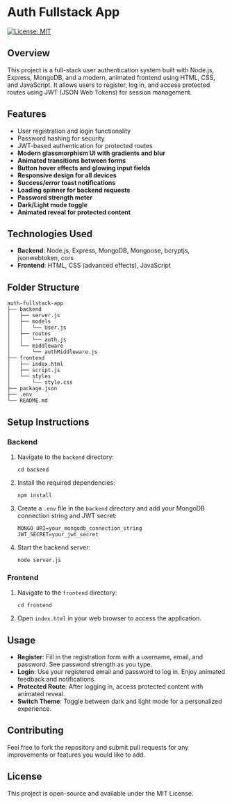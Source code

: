 # Auth Fullstack App
[![License: MIT](https://img.shields.io/badge/License-MIT-yellow.svg)](LICENSE)

## Overview
This project is a full-stack user authentication system built with Node.js, Express, MongoDB, and a modern, animated frontend using HTML, CSS, and JavaScript. It allows users to register, log in, and access protected routes using JWT (JSON Web Tokens) for session management.

## Features
- User registration and login functionality
- Password hashing for security
- JWT-based authentication for protected routes
- **Modern glassmorphism UI with gradients and blur**
- **Animated transitions between forms**
- **Button hover effects and glowing input fields**
- **Responsive design for all devices**
- **Success/error toast notifications**
- **Loading spinner for backend requests**
- **Password strength meter**
- **Dark/Light mode toggle**
- **Animated reveal for protected content**

## Technologies Used
- **Backend**: Node.js, Express, MongoDB, Mongoose, bcryptjs, jsonwebtoken, cors
- **Frontend**: HTML, CSS (advanced effects), JavaScript

## Folder Structure
```
auth-fullstack-app
├── backend
│   ├── server.js
│   ├── models
│   │   └── User.js
│   ├── routes
│   │   └── auth.js
│   └── middleware
│       └── authMiddleware.js
├── frontend
│   ├── index.html
│   ├── script.js
│   └── styles
│       └── style.css
├── package.json
├── .env
└── README.md
```

## Setup Instructions

### Backend
1. Navigate to the `backend` directory:
   ```
   cd backend
   ```
2. Install the required dependencies:
   ```
   npm install
   ```
3. Create a `.env` file in the `backend` directory and add your MongoDB connection string and JWT secret:
   ```
   MONGO_URI=your_mongodb_connection_string
   JWT_SECRET=your_jwt_secret
   ```
4. Start the backend server:
   ```
   node server.js
   ```

### Frontend
1. Navigate to the `frontend` directory:
   ```
   cd frontend
   ```
2. Open `index.html` in your web browser to access the application.

## Usage
- **Register**: Fill in the registration form with a username, email, and password. See password strength as you type.
- **Login**: Use your registered email and password to log in. Enjoy animated feedback and notifications.
- **Protected Route**: After logging in, access protected content with animated reveal.
- **Switch Theme**: Toggle between dark and light mode for a personalized experience.

## Contributing
Feel free to fork the repository and submit pull requests for any improvements or features you would like to add.

## License
This project is open-source and available under the MIT License.